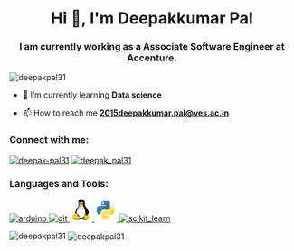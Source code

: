 <h1 align="center">Hi 👋, I'm Deepakkumar Pal</h1>
<h3 align="center">I am currently working as a Associate Software Engineer at Accenture.</h3>

<p align="left"> <img src="https://komarev.com/ghpvc/?username=deepakpal31&label=Profile%20views&color=0e75b6&style=flat" alt="deepakpal31" /> </p>

- 🌱 I’m currently learning **Data science**

- 📫 How to reach me **2015deepakkumar.pal@ves.ac.in**

<h3 align="left">Connect with me:</h3>
<p align="left">
<a href="https://linkedin.com/in/deepak-pal31" target="blank"><img align="center" src="https://raw.githubusercontent.com/rahuldkjain/github-profile-readme-generator/master/src/images/icons/Social/linked-in-alt.svg" alt="deepak-pal31" height="30" width="40" /></a>
<a href="https://instagram.com/deepak_pal31" target="blank"><img align="center" src="https://raw.githubusercontent.com/rahuldkjain/github-profile-readme-generator/master/src/images/icons/Social/instagram.svg" alt="deepak_pal31" height="30" width="40" /></a>
</p>

<h3 align="left">Languages and Tools:</h3>
<p align="left"> <a href="https://www.arduino.cc/" target="_blank"> <img src="https://cdn.worldvectorlogo.com/logos/arduino-1.svg" alt="arduino" width="40" height="40"/> </a> <a href="https://git-scm.com/" target="_blank"> <img src="https://www.vectorlogo.zone/logos/git-scm/git-scm-icon.svg" alt="git" width="40" height="40"/> </a> <a href="https://www.linux.org/" target="_blank"> <img src="https://raw.githubusercontent.com/devicons/devicon/master/icons/linux/linux-original.svg" alt="linux" width="40" height="40"/> </a> <a href="https://www.python.org" target="_blank"> <img src="https://raw.githubusercontent.com/devicons/devicon/master/icons/python/python-original.svg" alt="python" width="40" height="40"/> </a> <a href="https://scikit-learn.org/" target="_blank"> <img src="https://upload.wikimedia.org/wikipedia/commons/0/05/Scikit_learn_logo_small.svg" alt="scikit_learn" width="40" height="40"/> </a> </p>

<p><img align="left" src="https://github-readme-stats.vercel.app/api/top-langs?username=deepakpal31&show_icons=true&locale=en&layout=compact" alt="deepakpal31" /></p>



<p>&nbsp;<img align="center" src="https://github-readme-stats.vercel.app/api?username=deepakpal31&show_icons=true&locale=en" alt="deepakpal31" /></p>
